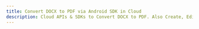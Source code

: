 ---title: Convert DOCX to PDF via Android SDK in Clouddescription: Cloud APIs & SDKs to Convert DOCX to PDF. Also Create, Edit & Render Microsoft Word & OpenOffice documents in the Cloud.---
